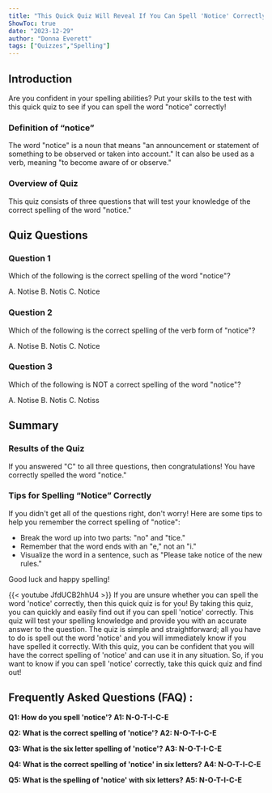 ```yaml
---
title: "This Quick Quiz Will Reveal If You Can Spell 'Notice' Correctly!"
ShowToc: true 
date: "2023-12-29"
author: "Donna Everett" 
tags: ["Quizzes","Spelling"]
---
```

## Introduction

Are you confident in your spelling abilities? Put your skills to the test with this quick quiz to see if you can spell the word "notice" correctly!

### Definition of “notice”

The word "notice" is a noun that means "an announcement or statement of something to be observed or taken into account." It can also be used as a verb, meaning "to become aware of or observe."

### Overview of Quiz

This quiz consists of three questions that will test your knowledge of the correct spelling of the word "notice."

## Quiz Questions

### Question 1

Which of the following is the correct spelling of the word "notice"?

A. Notise
B. Notis
C. Notice

### Question 2

Which of the following is the correct spelling of the verb form of "notice"?

A. Notise
B. Notis
C. Notice

### Question 3

Which of the following is NOT a correct spelling of the word "notice"?

A. Notise
B. Notis
C. Notiss

## Summary

### Results of the Quiz

If you answered "C" to all three questions, then congratulations! You have correctly spelled the word "notice."

### Tips for Spelling “Notice” Correctly

If you didn't get all of the questions right, don't worry! Here are some tips to help you remember the correct spelling of "notice":

- Break the word up into two parts: "no" and "tice."
- Remember that the word ends with an "e," not an "i."
- Visualize the word in a sentence, such as "Please take notice of the new rules."

Good luck and happy spelling!

{{< youtube JfdUCB2hhU4 >}} 
If you are unsure whether you can spell the word 'notice' correctly, then this quick quiz is for you! By taking this quiz, you can quickly and easily find out if you can spell 'notice' correctly. This quiz will test your spelling knowledge and provide you with an accurate answer to the question. The quiz is simple and straightforward; all you have to do is spell out the word 'notice' and you will immediately know if you have spelled it correctly. With this quiz, you can be confident that you will have the correct spelling of 'notice' and can use it in any situation. So, if you want to know if you can spell 'notice' correctly, take this quick quiz and find out!

## Frequently Asked Questions (FAQ) :
**Q1: How do you spell 'notice'?**
**A1: N-O-T-I-C-E**

**Q2: What is the correct spelling of 'notice'?**
**A2: N-O-T-I-C-E**

**Q3: What is the six letter spelling of 'notice'?**
**A3: N-O-T-I-C-E**

**Q4: What is the correct spelling of 'notice' in six letters?**
**A4: N-O-T-I-C-E**

**Q5: What is the spelling of 'notice' with six letters?**
**A5: N-O-T-I-C-E**





